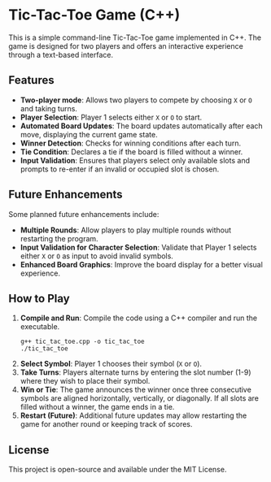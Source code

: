 # Tic-Tac-Toe Game (C++)

This is a simple command-line Tic-Tac-Toe game implemented in C++. The game is designed for two players and offers an interactive experience through a text-based interface.

## Features

- **Two-player mode**: Allows two players to compete by choosing `X` or `O` and taking turns.
- **Player Selection**: Player 1 selects either `X` or `O` to start.
- **Automated Board Updates**: The board updates automatically after each move, displaying the current game state.
- **Winner Detection**: Checks for winning conditions after each turn.
- **Tie Condition**: Declares a tie if the board is filled without a winner.
- **Input Validation**: Ensures that players select only available slots and prompts to re-enter if an invalid or occupied slot is chosen.

## Future Enhancements

Some planned future enhancements include:

- **Multiple Rounds**: Allow players to play multiple rounds without restarting the program.
- **Input Validation for Character Selection**: Validate that Player 1 selects either `X` or `O` as input to avoid invalid symbols.
- **Enhanced Board Graphics**: Improve the board display for a better visual experience.

## How to Play

1. **Compile and Run**: Compile the code using a C++ compiler and run the executable.
   ```
   g++ tic_tac_toe.cpp -o tic_tac_toe
   ./tic_tac_toe
   ```
2. **Select Symbol**: Player 1 chooses their symbol (`X` or `O`).
3. **Take Turns**: Players alternate turns by entering the slot number (1-9) where they wish to place their symbol.
4. **Win or Tie**: The game announces the winner once three consecutive symbols are aligned horizontally, vertically, or diagonally. If all slots are filled without a winner, the game ends in a tie.
5. **Restart (Future)**: Additional future updates may allow restarting the game for another round or keeping track of scores.

## License

This project is open-source and available under the MIT License.
